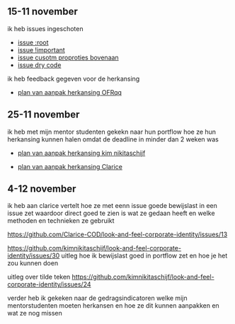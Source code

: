 <h2>
15-11 november</h2>
<p>
ik heb issues ingeschoten 
<ul>
<li><a href="https://github.com/Matthijs217/look-and-feel-styleguide/issues/8">issue :root</a></li>
<li><a href="https://github.com/kimnikitaschijf/look-and-feel-styleguide/issues/10">issue !important</a></li>
<li><a href="https://github.com/Kitkatisvibing/look-and-feel-styleguide/issues/7">issue cusotm proproties bovenaan </a></li>
<li><a href="https://github.com/Kitkatisvibing/look-and-feel-styleguide/issues/5">issue dry code </a></li>
</ul>

ik heb feedback gegeven voor de herkansing
<ul>
  <li>
    <a href="https://github.com/OFRqq/i-love-web/issues/1 ">plan van aanpak herkansing OFRqq</a>
  </li>
</ul>


<h2>
25-11 november</h2>

ik heb met mijn mentor studenten gekekn naar hun portflow hoe ze hun herkansing kunnen halen omdat de deadline in minder dan 2 weken was 
<ul>
  <li>
<a href="https://github.com/kimnikitaschijf/look-and-feel-corporate-identity/issues/30 ">plan van aanpak herkansing kim nikitaschijf</a>
  </li>
    <li>

<a href="https://github.com/Clarice-COD/look-and-feel-corporate-identity/issues/5">plan van aanpak herkansing Clarice</a>
  </li>
</ul>


<h2>
4-12 november</h2>

ik heb aan clarice vertelt hoe ze met eenn issue goede bewijslast in een issue zet waardoor direct goed te zien is wat ze gedaan heeft en welke methoden en technieken ze gebruikt 

https://github.com/Clarice-COD/look-and-feel-corporate-identity/issues/13




https://github.com/kimnikitaschijf/look-and-feel-corporate-identity/issues/30
uitleg hoe ik bewijslast goed in portflow zet en hoe je het zou kunnen doen 

 

uitleg over tilde teken
https://github.com/kimnikitaschijf/look-and-feel-corporate-identity/issues/24 

verder heb ik gekeken naar de gedragsindicatoren welke mijn mentorstudenten moeten herkansen en hoe ze dit kunnen aanpakken en wat ze nog missen

